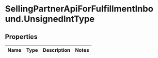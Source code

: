 # SellingPartnerApiForFulfillmentInbound.UnsignedIntType

## Properties
Name | Type | Description | Notes
------------ | ------------- | ------------- | -------------


